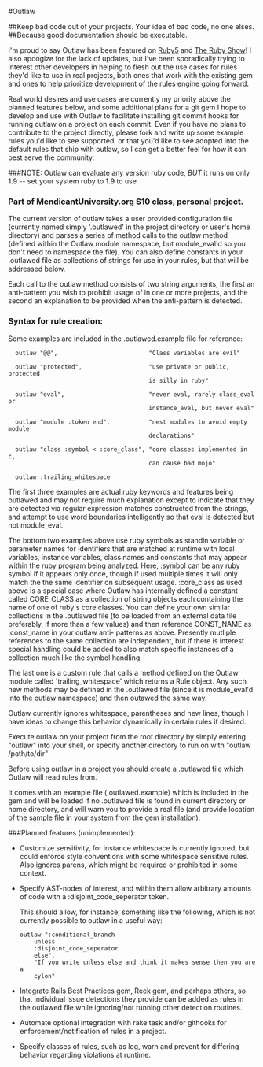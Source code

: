 #Outlaw

##Keep bad code out of your projects.  Your idea of bad code, no one elses.
##Because good documentation should be executable.

I'm proud to say Outlaw has been featured on [Ruby5](http://ruby5.envylabs.com/episodes/315-episode-311-october-5th-2012/stories/2751-thank-you-for-listening-to-ruby5#story-9) and [The Ruby Show](http://rubyshow.com/episodes/197)!  I also apoogize for the lack of updates, but I've been sporadically trying to interest other developers in helping to flesh out the use cases for rules they'd like to use in real projects, both ones that work with the existing gem and ones to help prioritize development of the rules engine going forward.

Real world desires and use cases are currently my priority above the planned features below, and some additional plans for a git gem I hope to develop and use with Outlaw to facilitate installing git commit hooks for running outlaw on a project on each commit.  Even if you have no plans to contribute to the project directly, please fork and write up some example rules you'd like to see supported, or that you'd like to see adopted into the default rules that ship with outlaw, so I can get a better feel for how it can best serve the community.

###NOTE: Outlaw can evaluate any version ruby code, *BUT* it runs on only 1.9 -- set your system ruby to 1.9 to use

### Part of MendicantUniversity.org S10 class, personal project.

The current version of outlaw takes a user provided configuration file
(currently named simply '.outlawed' in the project directory or user's home
directory) and parses a series of method calls to the outlaw method (defined
within the Outlaw module namespace, but module_eval'd so you don't need to
namespace the file).  You can also define constants in your .outlawed file as
collections of strings for use in your rules, but that will be addressed below.

Each call to the outlaw method consists of two string arguments, the first an
anti-pattern you wish to prohibit usage of in one or more projects, and the
second an explanation to be provided when the anti-pattern is detected.

### Syntax for rule creation:

Some examples are included in the .outlawed.example file for reference:

      outlaw "@@",                          "Class variables are evil"

      outlaw "protected",                   "use private or public, protected
                                            is silly in ruby"

      outlaw "eval",                        "never eval, rarely class_eval or
                                            instance_eval, but never eval"

      outlaw "module :token end",           "nest modules to avoid empty module
                                            declarations"

      outlaw "class :symbol < :core_class", "core classes implemented in c,
                                            can cause bad mojo"

      outlaw :trailing_whitespace


The first three examples are actual ruby keywords and features being outlawed
and may not require much explanation except to indicate that they are detected
via regular expression matches constructed from the strings, and attempt to use
word boundaries intelligently so that eval is detected but not module_eval.

The bottom two examples above use ruby symbols as standin variable or
parameter names for identifiers that are matched at runtime with local
variables, instance variables, class names and constants that may appear
within the ruby program being analyzed.  Here, :symbol can be any ruby symbol
if it appears only once, though if used multiple times it will only match the
the same identifier on subsequent usage.  :core_class as used above is a
special case where Outlaw has internally defined a constant called CORE_CLASS
as a collection of string objects each containing the name of one of ruby's
core classes.  You can define your own similar collections in the .outlawed
file (to be loaded from an external data file preferably, if more than a few
values) and then reference CONST_NAME as :const_name in your outlaw anti-
patterns as above.  Presently mutliple references to the same collection
are independent, but if there is interest special handling could be added to
also match specific instances of a collection much like the symbol handling.

The last one is a custom rule that calls a method defined on the Outlaw
module called 'trailing_whitespace' which returns a Rule object.  Any
such new methods may be defined in the .outlawed file (since it is
module_eval'd into the outlaw namespace) and then outawed the same way.


Outlaw currently ignores whitespace, parentheses and new lines, though I have
ideas to change this behavior dynamically in certain rules if desired.

Execute outlaw on your project from the root directory by simply entering
"outlaw" into your shell, or specify another directory to run
on with "outlaw /path/to/dir"

Before using outlaw in a project you should create a .outlawed file which
Outlaw will read rules from.

It comes with an example file (.outlawed.example) which is included in the
gem and will be loaded if no .outlawed file is found in current directory or
home directory, and will warn you to provide a real file (and provide
location of the sample file in your system from the gem installation).

###Planned features (unimplemented):
* Customize sensitivity, for instance whitespace is currently ignored, but
could enforce style conventions with some whitespace sensitive rules.
Also ignores parens, which might be required or prohibited in some
context.
*   Specify AST-nodes of interest, and within them allow arbitrary amounts of
    code with a :disjoint_code_seperator token.

    This should allow, for instance, something like the following, which is not
    currently possible to outlaw in a useful way:

        outlaw ":conditional_branch
            unless
            :disjoint_code_seperator
            else",
            "If you write unless else and think it makes sense then you are a
            cylon"

* Integrate Rails Best Practices gem, Reek gem, and perhaps others, so that individual issue
detections they provide can be added as rules in the outlawed file while
ignoring/not running other detection routines.

* Automate optional integration with rake task and/or githooks for
enforcement/notification of rules in a project.

* Specify classes of rules, such as log, warn and prevent for differing behavior regarding violations at runtime.
